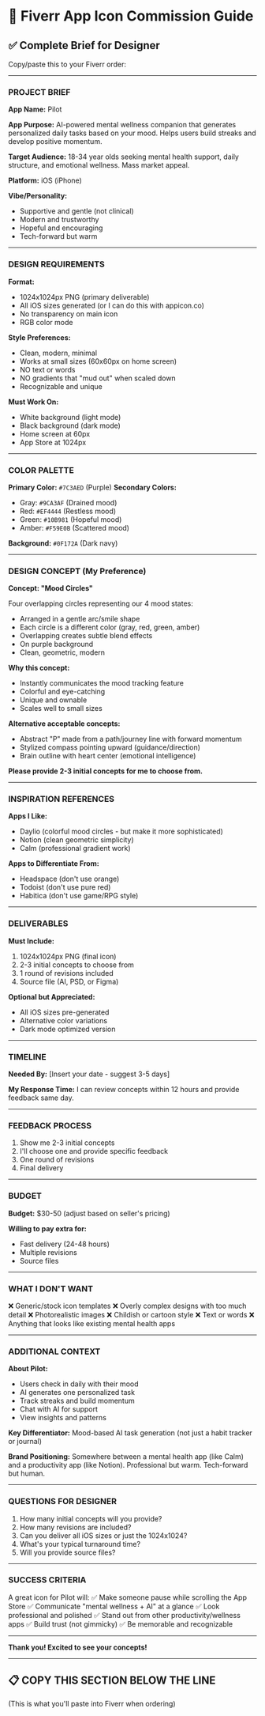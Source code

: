 # 🎨 Fiverr App Icon Commission Guide

## ✅ Complete Brief for Designer

Copy/paste this to your Fiverr order:

---

### PROJECT BRIEF

**App Name:** Pilot

**App Purpose:** AI-powered mental wellness companion that generates personalized daily tasks based on your mood. Helps users build streaks and develop positive momentum.

**Target Audience:** 18-34 year olds seeking mental health support, daily structure, and emotional wellness. Mass market appeal.

**Platform:** iOS (iPhone)

**Vibe/Personality:**
- Supportive and gentle (not clinical)
- Modern and trustworthy
- Hopeful and encouraging
- Tech-forward but warm

---

### DESIGN REQUIREMENTS

**Format:**
- 1024x1024px PNG (primary deliverable)
- All iOS sizes generated (or I can do this with appicon.co)
- No transparency on main icon
- RGB color mode

**Style Preferences:**
- Clean, modern, minimal
- Works at small sizes (60x60px on home screen)
- NO text or words
- NO gradients that "mud out" when scaled down
- Recognizable and unique

**Must Work On:**
- White background (light mode)
- Black background (dark mode)
- Home screen at 60px
- App Store at 1024px

---

### COLOR PALETTE

**Primary Color:** `#7C3AED` (Purple)
**Secondary Colors:**
- Gray: `#9CA3AF` (Drained mood)
- Red: `#EF4444` (Restless mood)
- Green: `#10B981` (Hopeful mood)
- Amber: `#F59E0B` (Scattered mood)

**Background:** `#0F172A` (Dark navy)

---

### DESIGN CONCEPT (My Preference)

**Concept: "Mood Circles"**

Four overlapping circles representing our 4 mood states:
- Arranged in a gentle arc/smile shape
- Each circle is a different color (gray, red, green, amber)
- Overlapping creates subtle blend effects
- On purple background
- Clean, geometric, modern

**Why this concept:**
- Instantly communicates the mood tracking feature
- Colorful and eye-catching
- Unique and ownable
- Scales well to small sizes

**Alternative acceptable concepts:**
- Abstract "P" made from a path/journey line with forward momentum
- Stylized compass pointing upward (guidance/direction)
- Brain outline with heart center (emotional intelligence)

**Please provide 2-3 initial concepts for me to choose from.**

---

### INSPIRATION REFERENCES

**Apps I Like:**
- Daylio (colorful mood circles - but make it more sophisticated)
- Notion (clean geometric simplicity)
- Calm (professional gradient work)

**Apps to Differentiate From:**
- Headspace (don't use orange)
- Todoist (don't use pure red)
- Habitica (don't use game/RPG style)

---

### DELIVERABLES

**Must Include:**
1. 1024x1024px PNG (final icon)
2. 2-3 initial concepts to choose from
3. 1 round of revisions included
4. Source file (AI, PSD, or Figma)

**Optional but Appreciated:**
- All iOS sizes pre-generated
- Alternative color variations
- Dark mode optimized version

---

### TIMELINE

**Needed By:** [Insert your date - suggest 3-5 days]

**My Response Time:** I can review concepts within 12 hours and provide feedback same day.

---

### FEEDBACK PROCESS

1. Show me 2-3 initial concepts
2. I'll choose one and provide specific feedback
3. One round of revisions
4. Final delivery

---

### BUDGET

**Budget:** $30-50 (adjust based on seller's pricing)

**Willing to pay extra for:**
- Fast delivery (24-48 hours)
- Multiple revisions
- Source files

---

### WHAT I DON'T WANT

❌ Generic/stock icon templates
❌ Overly complex designs with too much detail
❌ Photorealistic images
❌ Childish or cartoon style
❌ Text or words
❌ Anything that looks like existing mental health apps

---

### ADDITIONAL CONTEXT

**About Pilot:**
- Users check in daily with their mood
- AI generates one personalized task
- Track streaks and build momentum
- Chat with AI for support
- View insights and patterns

**Key Differentiator:** Mood-based AI task generation (not just a habit tracker or journal)

**Brand Positioning:** Somewhere between a mental health app (like Calm) and a productivity app (like Notion). Professional but warm. Tech-forward but human.

---

### QUESTIONS FOR DESIGNER

1. How many initial concepts will you provide?
2. How many revisions are included?
3. Can you deliver all iOS sizes or just the 1024x1024?
4. What's your typical turnaround time?
5. Will you provide source files?

---

### SUCCESS CRITERIA

A great icon for Pilot will:
✅ Make someone pause while scrolling the App Store
✅ Communicate "mental wellness + AI" at a glance
✅ Look professional and polished
✅ Stand out from other productivity/wellness apps
✅ Build trust (not gimmicky)
✅ Be memorable and recognizable

---

**Thank you! Excited to see your concepts!**

---

## 📋 COPY THIS SECTION BELOW THE LINE

(This is what you'll paste into Fiverr when ordering)

